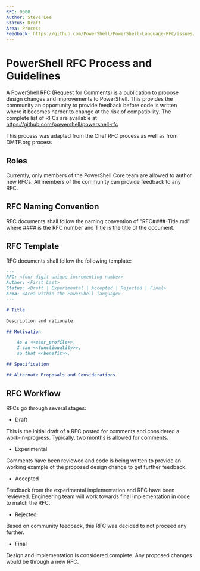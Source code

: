 ```yaml
---
RFC: 0000
Author: Steve Lee
Status: Draft
Area: Process
Feedback: https://github.com/PowerShell/PowerShell-Language-RFC/issues/5
---
```


# PowerShell RFC Process and Guidelines

A PowerShell RFC (Request for Comments) is a publication to propose 
design changes and improvements to PowerShell.  This provides the community an opportunity 
to provide feedback before code is written where it becomes harder to change at the risk of 
compatibility. The complete list of RFCs are available at
https://github.com/powershell/powershell-rfc

This process was adapted from the Chef RFC process as well as from DMTF.org process

## Roles

Currently, only members of the PowerShell Core team are allowed to author
new RFCs.  All members of the community can provide feedback to any RFC.

## RFC Naming Convention

RFC documents shall follow the naming convention of "RFC####-Title.md" where #### is 
the RFC number and Title is the title of the document.

## RFC Template

RFC documents shall follow the following template:

```markdown
---
RFC: <four digit unique incrementing number>
Author: <First Last>
Status: <Draft | Experimental | Accepted | Rejected | Final>
Area: <Area within the PowerShell language>
---

# Title

Description and rationale.

## Motivation

    As a <<user_profile>>,
    I can <<functionality>>,
    so that <<benefit>>.

## Specification

## Alternate Proposals and Considerations

```

## RFC Workflow

RFCs go through several stages:

* Draft

This is the initial draft of a RFC posted for comments and considered a
work-in-progress.  Typically, two months is allowed for comments.

* Experimental

Comments have been reviewed and code is being written to provide an working
example of the proposed design change to get further feedback.

* Accepted

Feedback from the experimental implementation and RFC have been reviewed.
Engineering team will work towards final implementation in code to match
the RFC.

* Rejected

Based on community feedback, this RFC was decided to not proceed any further.

* Final

Design and implementation is considered complete.  Any proposed changes 
would be through a new RFC.
